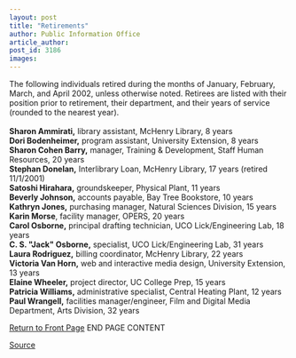 ```yaml
---
layout: post
title: "Retirements"
author: Public Information Office
article_author: 
post_id: 3186
images:
---
```


<p>
  The following individuals retired during the months of January, February, March, and April 2002, unless otherwise noted. Retirees are listed with their position prior to retirement, their department, and their years of service (rounded to the nearest year).<br>
  <br>
  <b>Sharon Ammirati,</b> library assistant, McHenry Library, 8 years<br>
  <b>Dori Bodenheimer,</b> program assistant, University Extension, 8 years<br>
  <b>Sharon Cohen Barry,</b> manager, Training &amp; Development, Staff Human Resources, 20 years<br>
  <b>Stephan Donelan,</b> Interlibrary Loan, McHenry Library, 17 years (retired 11/1/2001)<br>
  <b>Satoshi Hirahara,</b> groundskeeper, Physical Plant, 11 years<br>
  <b>Beverly Johnson,</b> accounts payable, Bay Tree Bookstore, 10 years<br>
  <b>Kathryn Jones,</b> purchasing manager, Natural Sciences Division, 15 years<br>
  <b>Karin Morse</b>, facility manager, OPERS, 20 years<br>
  <b>Carol Osborne,</b> principal drafting technician, UCO Lick/Engineering Lab, 18 years<br>
  <b>C. S. "Jack" Osborne,</b> specialist, UCO Lick/Engineering Lab, 31 years<br>
  <b>Laura Rodriguez,</b> billing coordinator, McHenry Library, 22 years<br>
  <b>Victoria Van Horn,</b> web and interactive media design, University Extension, 13 years<br>
  <b>Elaine Wheeler,</b> project director, UC College Prep, 15 years<br>
  <b>Patricia Williams,</b> administrative specialist, Central Heating Plant, 12 years<br>
  <b>Paul Wrangell,</b> facilities manager/engineer, Film and Digital Media Department, Arts Division, 32 years
</p>
<p>
  <a href="../../index.html">Return to Front Page</a> END PAGE CONTENT
</p>
<p><a href="http://www1.ucsc.edu/currents/01-02/05-20/retirements.html" title="Permalink to retirements">Source</a></p>
